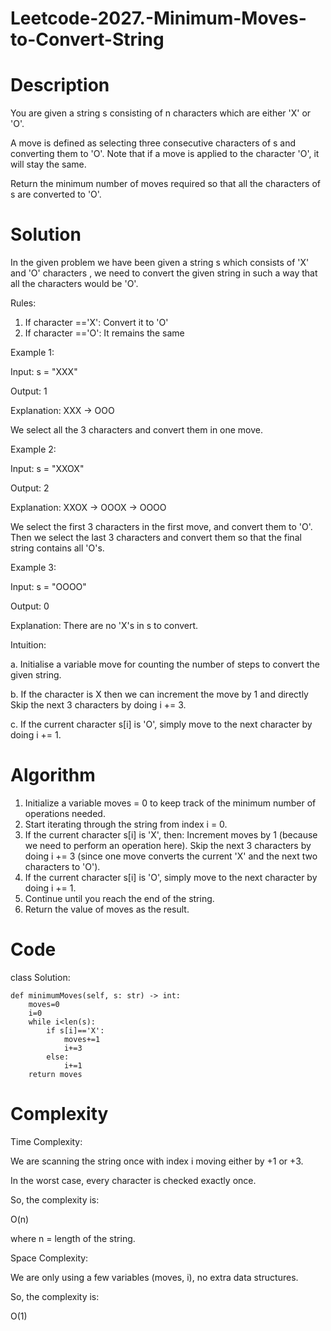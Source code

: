 # Leetcode-2027.-Minimum-Moves-to-Convert-String
# Description
You are given a string s consisting of n characters which are either 'X' or 'O'.

A move is defined as selecting three consecutive characters of s and converting them to 'O'. Note that if a move is applied to the character 'O', it will stay the same.

Return the minimum number of moves required so that all the characters of s are converted to 'O'.
# Solution
In the given problem we have been given a string s which consists of 'X' and 'O' characters , we need to convert the given string in such a way that all the characters would be 'O'.

Rules:
1. If character =='X': Convert it to 'O'
2. If character =='O': It remains the same

Example 1:

Input: s = "XXX"

Output: 1

Explanation: XXX -> OOO

We select all the 3 characters and convert them in one move.

Example 2:

Input: s = "XXOX"

Output: 2

Explanation: XXOX -> OOOX -> OOOO

We select the first 3 characters in the first move, and convert them to 'O'.
Then we select the last 3 characters and convert them so that the final string contains all 'O's.

Example 3:

Input: s = "OOOO"

Output: 0

Explanation: There are no 'X's in s to convert.

Intuition:

a. Initialise a variable move for counting the number of steps to convert the given string.

b. If the character is X then we can increment the move by 1 and directly Skip the next 3 characters by doing i += 3.

c. If the current character s[i] is 'O', simply move to the next character by doing i += 1.
# Algorithm
1. Initialize a variable moves = 0 to keep track of the minimum number of operations needed.
2. Start iterating through the string from index i = 0.
3. If the current character s[i] is 'X', then: Increment moves by 1 (because we need to perform an operation here). Skip the next 3 characters by doing i += 3 (since one move converts the current 'X' and the next two characters to 'O').
4. If the current character s[i] is 'O', simply move to the next character by doing i += 1.
5. Continue until you reach the end of the string.
6. Return the value of moves as the result.
# Code
class Solution:

    def minimumMoves(self, s: str) -> int:
        moves=0
        i=0
        while i<len(s):
            if s[i]=='X':
                moves+=1
                i+=3
            else:
                i+=1
        return moves
# Complexity
Time Complexity:

We are scanning the string once with index i moving either by +1 or +3.

In the worst case, every character is checked exactly once.

So, the complexity is:

O(n)

where n = length of the string.

Space Complexity:

We are only using a few variables (moves, i), no extra data structures.

So, the complexity is:

O(1)
